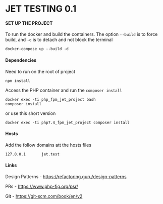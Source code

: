 # JET TESTING 0.1

#### SET UP THE PROJECT
To run the docker and build the containers. The option `--build` is to force build, and `-d` is
to detach and not block the terminal
```
docker-compose up --build -d
```
#### Dependencies
Need to run on the root of project
```
npm install
```
Access the PHP container and run the `composer install`
```
docker exec -ti php_fpm_jet_project bash
composer install
```
or use this short version
```
docker exec -ti php7.4_fpm_jet_project composer install
```


#### Hosts
Add the follow domains att the hosts files
```
127.0.0.1       jet.test
```



#### Links

Design Patterns - https://refactoring.guru/design-patterns

PRs - https://www.php-fig.org/psr/

Git - https://git-scm.com/book/en/v2
